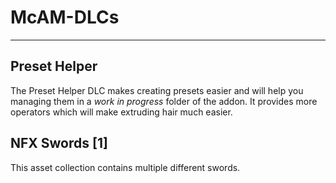 # McAM-DLCs

---

## Preset Helper

The Preset Helper DLC makes creating presets easier and will help you managing them in a _work in progress_ folder of the addon. It provides more operators which will make extruding hair much easier.

## NFX Swords [1]

This asset collection contains multiple different swords.
